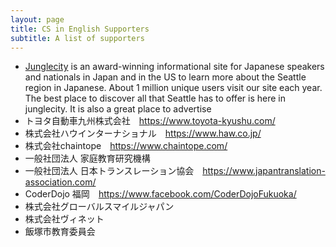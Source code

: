 ```yaml
---
layout: page
title: CS in English Supporters
subtitle: A list of supporters
---
```


- [Junglecity](junglecity.com) is an award-winning informational site
  for Japanese speakers and nationals in Japan and in the US to learn
  more about the Seattle region in Japanese. About 1 million unique
  users visit our site each year. The best place to discover all that
  Seattle has to offer is here in junglecity. It is also a great place
  to advertise
- トヨタ自動車九州株式会社　https://www.toyota-kyushu.com/
- 株式会社ハウインターナショナル　https://www.haw.co.jp/
- 株式会社chaintope　https://www.chaintope.com/
- 一般社団法人 家庭教育研究機構　
- 一般社団法人 日本トランスレーション協会　https://www.japantranslation-association.com/
- CoderDojo 福岡　https://www.facebook.com/CoderDojoFukuoka/
- 株式会社グローバルスマイルジャパン
- 株式会社ヴィネット
- 飯塚市教育委員会



